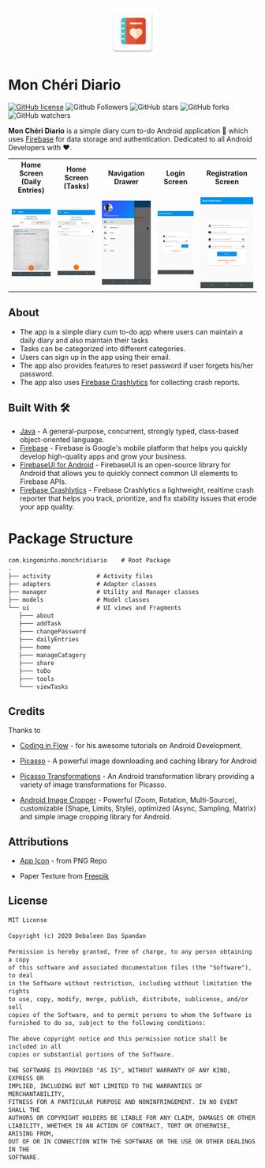 <p align="center">
  <img src="git_resources/ic_launcher-web.png" height="100"/>
</p>

# Mon Chéri Diario

[![GitHub license](https://img.shields.io/badge/License-MIT-blue.svg)](LICENSE)
![Github Followers](https://img.shields.io/github/followers/the-it-weirdo?label=Follow&style=social)
![GitHub stars](https://img.shields.io/github/stars/the-it-weirdo/Mon_cheri_Diario?style=social)
![GitHub forks](https://img.shields.io/github/forks/the-it-weirdo/Mon_cheri_Diario?style=social)
![GitHub watchers](https://img.shields.io/github/watchers/the-it-weirdo/Mon_cheri_Diario?style=social)

**Mon Chéri Diario** is a simple diary cum to-do Android application 📱 which uses [Firebase](https://firebase.google.com/) for data storage and authentication. Dedicated to all Android Developers with ❤️. 

<table style="width:100%">
  <tr>
    <th>Home Screen (Daily Entries)</th>
    <th>Home Screen (Tasks)</th>
    <th>Navigation Drawer</th>
    <th>Login Screen</th>
    <th>Registration Screen</th>
  </tr>
  <tr>
    <td><img src="git_resources/Home_Daily_Entry.png"/></td>
    <td><img src="git_resources/Home_Tasks.png"/></td>
    <td><img src="git_resources/Home_Navigation_Drawer.png"/></td>
    <td><img src="git_resources/Login.png"/></td>
    <td><img src="git_resources/Register.png"/></td>
  </tr>
</table>

## About
- The app is a simple diary cum to-do app where users can maintain a daily diary and also maintain their tasks
- Tasks can be categorized into different categories.
- Users can sign up in the app using their email.
- The app also provides features to reset password if user forgets his/her password.
- The app also uses [Firebase Crashlytics](https://firebase.google.com/docs/crashlytics) for collecting crash reports. 

## Built With 🛠
- [Java](https://docs.oracle.com/javase/8/docs/technotes/guides/language/index.html) - A general-purpose, concurrent, strongly typed, class-based object-oriented language.
- [Firebase](https://firebase.google.com/) - Firebase is Google's mobile platform that helps you quickly develop high-quality apps and grow your business.
- [FirebaseUI for Android](https://firebaseopensource.com/projects/firebase/firebaseui-android/) - FirebaseUI is an open-source library for Android that allows you to quickly connect common UI elements to Firebase APIs.
- [Firebase Crashlytics](https://firebase.google.com/docs/crashlytics) - Firebase Crashlytics a lightweight, realtime crash reporter that helps you track, prioritize, and fix stability issues that erode your app quality.



# Package Structure
    
    com.kingominho.monchridiario    # Root Package
    .
    ├── activity             # Activity files
    ├── adapters             # Adapter classes
    ├── manager              # Utility and Manager classes
    ├── models               # Model classes
    └── ui                   # UI views and Fragments
       ├─── about           
       ├─── addTask
       ├─── changePassword
       ├─── dailyEntries  
       ├─── home  
       ├─── manageCatagory  
       ├─── share  
       ├─── toDo  
       ├─── tools
       └─── viewTasks
    

## Credits
Thanks to
- [Coding in Flow](https://codinginflow.com/) - for his awesome tutorials on Android Development.

- [Picasso](https://square.github.io/picasso/) - A powerful image downloading and caching library for Android

- [Picasso Transformations](https://github.com/wasabeef/picasso-transformations) - An Android transformation library providing a variety of image transformations for Picasso.

- [Android Image Cropper](https://github.com/ArthurHub/Android-Image-Cropper) - Powerful (Zoom, Rotation, Multi-Source), customizable (Shape, Limits, Style), optimized (Async, Sampling, Matrix) and simple image cropping library for Android.

## Attributions
- [App Icon](https://www.pngrepo.com/svg/246093/diary) - from PNG Repo

- Paper Texture from [Freepik](https://www.freepik.com/)


## License
```
MIT License

Copyright (c) 2020 Debaleen Das Spandan

Permission is hereby granted, free of charge, to any person obtaining a copy
of this software and associated documentation files (the "Software"), to deal
in the Software without restriction, including without limitation the rights
to use, copy, modify, merge, publish, distribute, sublicense, and/or sell
copies of the Software, and to permit persons to whom the Software is
furnished to do so, subject to the following conditions:

The above copyright notice and this permission notice shall be included in all
copies or substantial portions of the Software.

THE SOFTWARE IS PROVIDED "AS IS", WITHOUT WARRANTY OF ANY KIND, EXPRESS OR
IMPLIED, INCLUDING BUT NOT LIMITED TO THE WARRANTIES OF MERCHANTABILITY,
FITNESS FOR A PARTICULAR PURPOSE AND NONINFRINGEMENT. IN NO EVENT SHALL THE
AUTHORS OR COPYRIGHT HOLDERS BE LIABLE FOR ANY CLAIM, DAMAGES OR OTHER
LIABILITY, WHETHER IN AN ACTION OF CONTRACT, TORT OR OTHERWISE, ARISING FROM,
OUT OF OR IN CONNECTION WITH THE SOFTWARE OR THE USE OR OTHER DEALINGS IN THE
SOFTWARE.
```